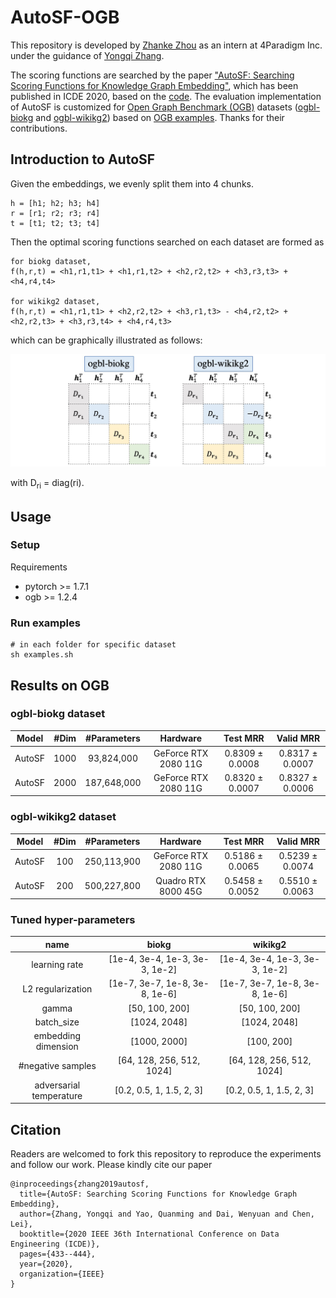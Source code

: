 # AutoSF-OGB

This repository is developed by [Zhanke Zhou](https://github.com/AndrewZhou924) as an intern at 4Paradigm Inc. under the guidance of [Yongqi Zhang](https://yzhangee.github.io/).

The scoring functions are searched by the paper ["AutoSF: Searching Scoring Functions for Knowledge Graph Embedding"](https://arxiv.org/pdf/1904.11682.pdf), which has been published in ICDE 2020, based on the [code](https://github.com/AutoML-4Paradigm/AutoSF). The evaluation implementation of AutoSF is customized for [Open Graph Benchmark (OGB)](https://ogb.stanford.edu/) datasets ([ogbl-biokg](https://ogb.stanford.edu/docs/leader_linkprop/#ogbl-biokg) and [ogbl-wikikg2](https://ogb.stanford.edu/docs/leader_linkprop/#ogbl-wikikg2)) based on [OGB examples](https://github.com/snap-stanford/ogb/tree/master/examples/linkproppred). Thanks for their contributions.


## Introduction to AutoSF
Given the embeddings, we evenly split them into 4 chunks.

```
h = [h1; h2; h3; h4]
r = [r1; r2; r3; r4]
t = [t1; t2; t3; t4]
```

Then the optimal scoring functions searched on each dataset are formed as

```
for biokg dataset,   
f(h,r,t) = <h1,r1,t1> + <h1,r1,t2> + <h2,r2,t2> + <h3,r3,t3> + <h4,r4,t4> 

for wikikg2 dataset, 
f(h,r,t) = <h1,r1,t1> + <h2,r2,t2> + <h3,r1,t3> - <h4,r2,t2> + <h2,r2,t3> + <h3,r3,t4> + <h4,r4,t3>
```

which can be graphically illustrated as follows:

<img src="./graphical.jpg" alt="graphical"  />

with D<sub>ri</sub> = diag(ri).

## Usage

### Setup
Requirements
- pytorch >= 1.7.1
- ogb >= 1.2.4

### Run examples
```
# in each folder for specific dataset
sh examples.sh
```


## Results on OGB

### ogbl-biokg dataset
| Model | #Dim | #Parameters | Hardware| Test MRR | Valid MRR |
|:------:|:------:|:------:|:------:|:--------:|:--------:|
| AutoSF | 1000 | 93,824,000 | GeForce RTX 2080 11G | 0.8309 ± 0.0008 | 0.8317 ± 0.0007 |
| AutoSF | 2000 | 187,648,000 | GeForce RTX 2080 11G | 0.8320 ± 0.0007 | 0.8327 ± 0.0006 |

### ogbl-wikikg2 dataset
| Model | #Dim | #Parameters | Hardware| Test MRR | Valid MRR |
|:------:|:------:|:------:|:------:|:--------:|:--------:|
| AutoSF | 100 | 250,113,900 | GeForce RTX 2080 11G | 0.5186 ± 0.0065 | 0.5239 ± 0.0074 |
| AutoSF | 200 | 500,227,800 | Quadro RTX 8000 45G | 0.5458 ± 0.0052 | 0.5510 ± 0.0063 |


### Tuned hyper-parameters
| name | biokg | wikikg2 |
|:------:|:------:|:------:|
| learning rate | [1e-4, 3e-4, 1e-3, 3e-3, 1e-2] | [1e-4, 3e-4, 1e-3, 3e-3, 1e-2] |
| L2 regularization | [1e-7, 3e-7, 1e-8, 3e-8, 1e-6] | [1e-7, 3e-7, 1e-8, 3e-8, 1e-6] |
| gamma | [50, 100, 200] | [50, 100, 200] |
| batch_size | [1024, 2048] | [1024, 2048] |
| embedding dimension | [1000, 2000] | [100, 200] |
| #negative samples | [64, 128, 256, 512, 1024] | [64, 128, 256, 512, 1024] |
| adversarial temperature | [0.2, 0.5, 1, 1.5, 2, 3] | [0.2, 0.5, 1, 1.5, 2, 3] |


## Citation
Readers are welcomed to fork this repository to reproduce the experiments and follow our work. Please kindly cite our paper

    @inproceedings{zhang2019autosf,
      title={AutoSF: Searching Scoring Functions for Knowledge Graph Embedding},
      author={Zhang, Yongqi and Yao, Quanming and Dai, Wenyuan and Chen, Lei},
      booktitle={2020 IEEE 36th International Conference on Data Engineering (ICDE)},
      pages={433--444},
      year={2020},
      organization={IEEE}
    }